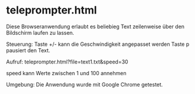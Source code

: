 # teleprompter.html

Diese Browseranwendung erlaubt es beliebieg Text zeilenweise über den Bildschirm laufen zu lassen.

Steuerung:
  Taste +/- kann die Geschwindigkeit angepasset werden
  Taste p pausiert den Text.

Aufruf: 
  teleprompter.html?file=text1.txt&speed=30
  
  speed kann Werte zwischen 1 und 100 annehmen

Umgebung:
  Die Anwendung wurde mit Google Chrome getestet.


